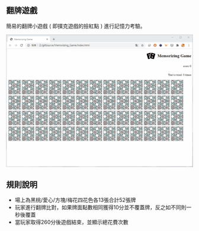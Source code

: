 ## 翻牌遊戲
簡易的翻牌小遊戲 ( 即撲克遊戲的撿紅點 ) 進行記憶力考驗。

![Memorizing_Game](https://raw.githubusercontent.com/JIN-SKILL/Example_Image/main/Memorizing_Game.gif)

## 規則說明
+ 場上為黑桃/愛心/方塊/梅花四花色各13張合計52張牌
+ 玩家進行翻牌比對，如果牌面點數相同獲得10分並不覆蓋牌，反之如不同則一秒後覆蓋
+ 當玩家取得260分後遊戲結束，並顯示總花費次數